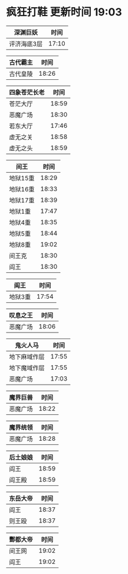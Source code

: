 # 疯狂打鞋 更新时间 19:03

| 深渊巨妖   | 时间    |
|--------|-------|
| 评济海底3层 | 17:10 |

| 古代霸主   | 时间    |
|--------|-------|
| 古代皇陵 | 18:26 |

| 四象苍茫长老   | 时间    |
|--------|-------|
| 苍茫大厅 | 18:59 |
| 恶魔广场 | 18:30 |
| 若东大厅 | 17:46 |
| 虚无之关 | 18:58 |
| 虚无之头 | 18:59 |

| 间王   | 时间    |
|--------|-------|
| 地狱15重 | 18:29 |
| 地狱16重 | 18:33 |
| 地狱17重 | 18:39 |
| 地狱1重 | 17:47 |
| 地狱4重 | 18:35 |
| 地狱5重 | 18:44 |
| 地狱8重 | 19:02 |
| 间王克 | 18:30 |
| 阎王 | 18:30 |

| 阎王   | 时间    |
|--------|-------|
| 地狱3重 | 17:54 |

| 叹息之王   | 时间    |
|--------|-------|
| 恶魔广场 | 18:06 |

| 鬼火人马   | 时间    |
|--------|-------|
| 地下麻域作层 | 17:55 |
| 地下魔域作层 | 17:55 |
| 恶魔广场 | 17:03 |

| 魔界巨兽   | 时间    |
|--------|-------|
| 恶魔广场 | 18:22 |

| 魔界统领   | 时间    |
|--------|-------|
| 恶魔广场 | 18:28 |

| 后土娘娘   | 时间    |
|--------|-------|
| 阎王 | 18:59 |
| 阎王殿 | 18:59 |

| 东岳大帝   | 时间    |
|--------|-------|
| 阎王 | 18:37 |
| 则王殴 | 18:37 |

| 酆都大帝   | 时间    |
|--------|-------|
| 间王网 | 19:02 |
| 阎王 | 19:02 |